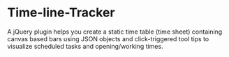 # Time-line-Tracker
A jQuery plugin helps you create a static time table (time sheet) containing canvas based bars using JSON objects and click-triggered tool tips to visualize scheduled tasks and opening/working times.
